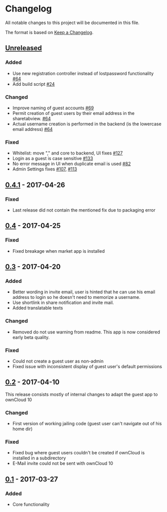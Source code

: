 # Changelog

All notable changes to this project will be documented in this file.

The format is based on [Keep a Changelog](http://keepachangelog.com/en/1.0.0/).

## [Unreleased]
### Added
- Use new registration controller instead of lostpassword functionality [\#64](https://github.com/owncloud/guests/issues/64)
- Add build script [\#24](https://github.com/owncloud/guests/issues/24)

### Changed
- Improve naming of guest accounts [\#69](https://github.com/owncloud/guests/issues/69)
- Permit creation of guest users by their email address in the sharetabview. [\#64](https://github.com/owncloud/guests/issues/64)
- Actual username creation is performed in the backend (is the lowercase email address) [\#64](https://github.com/owncloud/guests/issues/64)

### Fixed
- Whitelist: move "," and core to backend, UI fixes [\#127](https://github.com/owncloud/guests/pull/127)
- Login as a guest is case sensitive [\#133](https://github.com/owncloud/guests/issues/133)
- No error message in UI when duplicate email is used [\#82](https://github.com/owncloud/guests/issues/82)
- Admin Settings fixes [\#107](https://github.com/owncloud/guests/issues/107), [\#113](https://github.com/owncloud/guests/issues/113)

## [0.4.1] - 2017-04-26

### Fixed
- Last release did not contain the mentioned fix due to packaging error

## [0.4] - 2017-04-25

### Fixed
- Fixed breakage when market app is installed

## [0.3] - 2017-04-20

### Added
- Better wording in invite email, user is hinted that he can use his email address to login so he doesn't need to memorize a username.
- Use shortlink in share notification and invite mail.
- Added translatable texts

### Changed
- Removed do not use warning from readme. This app is now considered early beta quality.

### Fixed
- Could not create a guest user as non-admin
- Fixed issue with inconsistent display of guest user's default permissions

## [0.2] - 2017-04-10

This release consists mostly of internal changes to adapt the guest app to ownCloud 10

### Changed
- First version of working jailing code (guest user can't navigate out of his home dir)

### Fixed
- Fixed bug where guest users couldn't be created if ownCloud is installed in a subdirectory
- E-Mail invite could not be sent with ownCloud 10

## [0.1] - 2017-03-27

### Added
- Core functionality

[Unreleased]: https://github.com/owncloud/guests/compare/v0.4.1...HEAD
[0.4.1]: https://github.com/owncloud/guests/tree/v0.4,1
[0.4]: https://github.com/owncloud/guests/tree/v0.4
[0.3]: https://github.com/owncloud/guests/tree/v0.3
[0.2]: https://github.com/owncloud/guests/tree/v0.2
[0.1]: https://github.com/owncloud/guests/tree/v0.1
